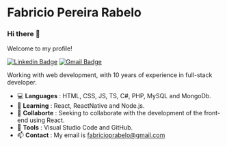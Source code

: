 # Fabricio Pereira Rabelo

### Hi there 👋

Welcome to my profile!

[![Linkedin Badge](https://img.shields.io/badge/-LinkedIn-blue?style=flat-square&logo=Linkedin&logoColor=white&link=https://www.linkedin.com/in/fabricioprabelo)](https://www.linkedin.com/in/fabricioprabelo)
[![Gmail Badge](https://img.shields.io/badge/-Gmail-c14438?style=flat-square&logo=Gmail&logoColor=white&link=mailto:fabricioprabelo@gmail.com)](mailto:fabricioprabelo@gmail.com)

Working with web development, with 10 years of experience in full-stack developer. 

- :computer: **Languages** : HTML, CSS, JS, TS, C#, PHP, MySQL and MongoDb.
- 🌱 **Learning** : React, ReactNative and Node.js.
- 👯 **Collaborte** : Seeking to collaborate with the development of the front-end using React.
- :hammer: **Tools** : Visual Studio Code and GitHub.
- 📫 **Contact** : My email is fabricioprabelo@gmail.com

<!--
**fabriciorabelo/fabriciorabelo** is a ✨ _special_ ✨ repository because its `README.md` (this file) appears on your GitHub profile.

Here are some ideas to get you started:

- 🔭 I’m currently working on ...
- 🌱 I’m currently learning ...
- 👯 I’m looking to collaborate on ...
- 🤔 I’m looking for help with ...
- 💬 Ask me about ...
- 📫 How to reach me: ...
- 😄 Pronouns: ...
- ⚡ Fun fact: ...
-->
